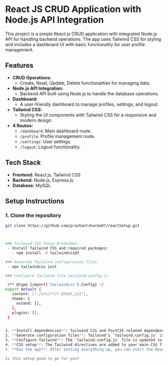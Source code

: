 # React JS CRUD Application with Node.js API Integration

This project is a simple React.js CRUD application with integrated Node.js API for handling backend operations. The app uses Tailwind CSS for styling and includes a dashboard UI with basic functionality for user profile management.

## Features
- **CRUD Operations:** 
  - Create, Read, Update, Delete functionalities for managing data.
- **Node.js API Integration:** 
  - Backend API built using Node.js to handle the database operations.
- **Dashboard:**
  - A user-friendly dashboard to manage profiles, settings, and logout.
- **Tailwind CSS:**
  - Styling the UI components with Tailwind CSS for a responsive and modern design.
- **4 Routes:**
  - `/dashboard`: Main dashboard route.
  - `/profile`: Profile management route.
  - `/settings`: User settings.
  - `/logout`: Logout functionality.

## Tech Stack
- **Frontend:** React.js, Tailwind CSS
- **Backend:** Node.js, Express.js
- **Database:** MySQL

## Setup Instructions

### 1. Clone the repository
```bash
git clone https://github.com/prashantsharma97/reactSetup.git



### Tailwind CSS Setup Breakdown:
 - Install Tailwind CSS and required packages:
   - npm install -D tailwindcss@3

### Generate Tailwind configuration files:
 - npx tailwindcss init

### Configure Tailwind file tailwind.config.js

 /** @type {import('tailwindcss').Config} */
export default {
   content: ["./src/**/*.{html,js}"],
   theme: {
     extend: {},
   },
   plugins: [],
 }


1. **Install dependencies**: Tailwind CSS and PostCSS related dependencies are installed first.
2. **Generate configuration files**: Tailwind’s `tailwind.config.js` is generated for customizing the configuration.
3. **Configure Tailwind**: The `tailwind.config.js` file is updated to point to your React files (so Tailwind knows which files to scan for class names).
4. **CSS setup**: The Tailwind directives are added to your main CSS file (`@tailwind base;`, `@tailwind components;`, and `@tailwind utilities;`), which allows you to use Tailwind's utility classes in your app.
5. **Run the app**: After setting everything up, you can start the React development server, and Tailwind CSS will be applied to your project.

Is this setup good to go for you?
